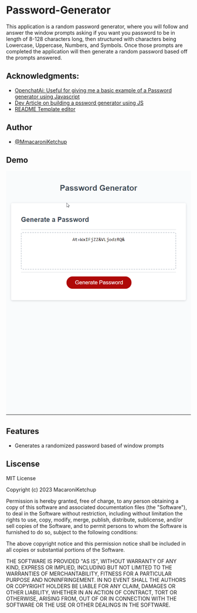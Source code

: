 # Password-Generator
This application is a random password generator, where you will follow and answer the window prompts asking if you want you password to be in length of 8-128 characters long, then structured with characters being Lowercase, Uppercase, Numbers, and Symbols. Once those prompts are completed the application will then generate a random password based off the prompts answered.

## Acknowledgments:

- [OpenchatAi: Useful for giving me a basic example of a Password generator using Javascript](https://chat.openai.com/)
- [Dev Article on building a pssword generator using JS](https://dev.to/code_mystery/random-password-generator-using-javascript-6a)
- [README Template editor](https://www.pexels.com/search/website%20background/)

## Author

- [@MmacaroniKetchup](https://github.com/MacaroniKetchup)

## Demo

![Password Generator Demo](assets\brave_WUuMWwnRoK.gif)

## Features
- Generates a randomized password based of window prompts

## Liscense
MIT License

Copyright (c) 2023 MacaroniKetchup

Permission is hereby granted, free of charge, to any person obtaining a copy
of this software and associated documentation files (the "Software"), to deal
in the Software without restriction, including without limitation the rights
to use, copy, modify, merge, publish, distribute, sublicense, and/or sell
copies of the Software, and to permit persons to whom the Software is
furnished to do so, subject to the following conditions:

The above copyright notice and this permission notice shall be included in all
copies or substantial portions of the Software.

THE SOFTWARE IS PROVIDED "AS IS", WITHOUT WARRANTY OF ANY KIND, EXPRESS OR
IMPLIED, INCLUDING BUT NOT LIMITED TO THE WARRANTIES OF MERCHANTABILITY,
FITNESS FOR A PARTICULAR PURPOSE AND NONINFRINGEMENT. IN NO EVENT SHALL THE
AUTHORS OR COPYRIGHT HOLDERS BE LIABLE FOR ANY CLAIM, DAMAGES OR OTHER
LIABILITY, WHETHER IN AN ACTION OF CONTRACT, TORT OR OTHERWISE, ARISING FROM,
OUT OF OR IN CONNECTION WITH THE SOFTWARE OR THE USE OR OTHER DEALINGS IN THE
SOFTWARE.
